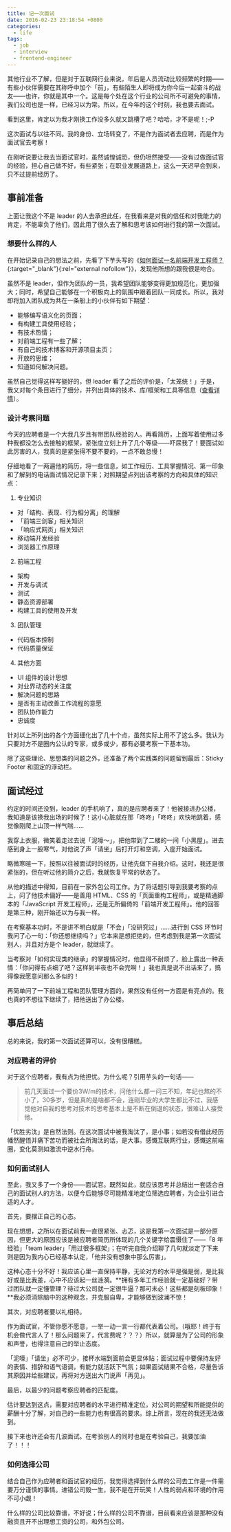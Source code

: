```yaml
---
title: 记一次面试
date: 2016-02-23 23:18:54 +0800
categories:
  - life
tags:
  - job
  - interview
  - frontend-engineer
---
```


其他行业不了解，但是对于互联网行业来说，年后是人员流动比较频繁的时期——有些小伙伴需要在其称呼中加个「前」，有些陌生人即将成为你今后一起奋斗的战友——也许，你就是其中一个。这是每个处在这个行业的公司所不可避免的事情，我们公司也是一样，已经习以为常。所以，在今年的这个时刻，我也要去面试。

看到这里，肯定以为我才刚换工作没多久就又跳槽了吧？哈哈，才不是呢！;-P

这次面试与以往不同。我的身份、立场转变了，不是作为面试者去应聘，而是作为面试官去考察！

在刚听说要让我去当面试官时，虽然诚惶诚恐，但仍坦然接受——没有过做面试官的经验，担心自己做不好，有些紧张；在职业发展道路上，这么一天迟早会到来，只不过提前经历了。

## 事前准备

上面让我这个不是 leader 的人去承担此任，在我看来是对我的信任和对我能力的肯定，不能辜负了他们，因此用了很久去了解和思考该如何进行我的第一次面试。

### 想要什么样的人

在开始记录自己的想法之前，先看了下芋头写的《[如何面试一名前端开发工程师？](http://www.html-js.com/article/2961){:target="_blank"}{:rel="external nofollow"}》，发现他所想的跟我很是吻合。

虽然不是 leader，但作为团队的一员，我希望团队能够变得更加规范化，更加强大；同时，希望自己能够在一个积极向上的氛围中跟着团队一同成长。所以，我对即将加入团队成为共在一条船上的小伙伴有如下期望：

* 能够编写语义化的页面；
* 有构建工具使用经验；
* 有技术热情；
* 对前端工程有一些了解；
* 有自己的技术博客和开源项目主页；
* 开放的思维；
* 知道如何解决问题。

虽然自己觉得这样写挺好的，但 leader 看了之后的评价是，「太笼统！」于是，我又对每个条目进行了细分，并列出具体的技术、库/框架和工具等信息（[查看详情](/we-need-you/)）。

### 设计考察问题

今天的应聘者是一个大我几岁且有带团队经验的人。再看简历，上面写着使用过多种我都没怎么去接触的框架，紧张度立刻上升了几个等级——吓尿我了！要面试如此厉害的人，我真的是紧张得不要不要的，一点不敢怠慢！

仔细地看了一两遍他的简历，将一些信息，如工作经历、工具掌握情况、第一印象和了解到的电话面试情况记录下来；对照期望点列出该考察的方向和具体的知识点：

1. 专业知识
  * 对「结构、表现、行为相分离」的理解
  * 「前端三剑客」相关知识
  * 「响应式网页」相关知识
  * 移动端开发经验
  * 浏览器工作原理
2. 前端工程
  * 架构
  * 开发与调试
  * 测试
  * 静态资源部署
  * 构建工具的使用及开发
3. 团队管理
  * 代码版本控制
  * 代码质量保证
4. 其他方面
  * UI 组件的设计思想
  * 对业界动态的关注度
  * 解决问题的思路
  * 是否有主动改善工作流程的意愿
  * 团队协作能力
  * 忠诚度

针对以上所列出的各个方面细化出了几十个点，虽然实际上用不了这么多。我认为只要对方不是圈内公认的专家，或多或少，都有必要考察一下基本功。

除了这些理论、思想类的问题之外，还准备了两个实践类的问题留到最后：Sticky Footer 和固定的浮动栏。

## 面试经过

约定的时间还没到，leader 的手机响了，真的是应聘者来了！他被接进办公楼，我知道是该换我出场的时候了！这小心脏就在那「咚咚」「咚咚」欢快地跳着，感觉像刚爬上山顶一样气喘……

我穿上衣服，微笑着走过去说「泥嚎～」，把他带到了二楼的一间「小黑屋」。进去感到身上一股寒气，对他说了声「请坐」后打开灯和空调，入座开始面试。

略微寒暄一下，按照以往被面试时的经历，让他先做下自我介绍。这时，我还是很紧张的，但在听过他的简介之后，我就恢复平常的状态了。

从他的描述中得知，目前在一家外包公司工作。为了将话题引导到我要考察的点上，问了他技术偏好——是善用 HTML、CSS 的「页面重构工程师」，或是精通脚本的「JavaScript 开发工程师」，还是无所偏倚的「前端开发工程师」。他的回答是第三种，刚开始还以为与我一样。

在考察基本功时，不是讲不明白就是「不会」「没研究过」……进行到 CSS 环节时我问了心一句：「你还想继续吗？」它本来是想拒绝的，但考虑到我是第一次面试别人，并且对方是个 leader，就继续了。

当考察对「如何实现类的继承」的掌握情况时，他显得不耐烦了，脸上露出一种表情：「你问得有点细了吧？这样到半夜也不会完啊！」我也真是说不出话来了，搞得像我愿意问那么多似的！

再简单问了一下前端工程和团队管理方面的，果然没有任何一方面是有亮点的。我也真的不想往下继续了，把他送出了办公楼。

## 事后总结

总的来说，我的第一次面试还算可以，没有很糟糕。

### 对应聘者的评价

对于这个应聘者，我有点为他担忧。为什么呢？引用芋头的一句话——

> 前几天面过一个要价3W/m的技术，问他什么都一问三不知，年纪也熬的不小了，30多岁，但是真的是啥都不会，连刚毕业的大学生都比不过，我感觉他对自我的思考对技术的思考基本上是不断在倒退的状态，很难让人接受他。

「优胜劣汰」是自然法则。在这次面试中被我淘汰了，是小事；如若没有借此经历幡然醒悟并痛下苦功而被社会所淘汰的话，是大事。感慨互联网行业，感慨这前端圈，变化莫测如激流中逆水行舟。

### 如何面试别人

至此，我又多了一个身份——面试官。既然如此，就应该思考并总结出一套适合自己的面试别人的方法，以便今后能够尽可能精准地定位筛选应聘者，为企业引进合适的人才。

首先，要摆正自己的心态。

现在想想，之所以在面试前我一直很紧张、忐忑，这是我第一次面试是一部分原因，但更大的原因应该是被应聘者简历所体现的几个关键字给震慑住了——「8 年经验」「team leader」「用过很多框架」；在听完自我介绍聊了几句就淡定了下来则是因为我内心已经基本认定，「他并没有想象中那么厉害」。

这种心态十分不好！我应该心里一直保持平静，无论对方的水平是强是弱，是比我好或是比我差，心中不应该起一丝涟漪。**拥有多年工作经验就一定基础好？带过团队就一定懂管理？待过大公司就一定很牛逼？那可未必！这些都是刻板印象！**我必须消除脑中的这种观念，并克服自卑，才能够做到波澜不惊！

其次，对应聘者要以礼相待。

作为面试官，不管你愿不愿意，一举一动一言一行都代表着公司。（哦耶！终于有机会做代言人了！那么问题来了，代言费呢？？？）所以，就算是为了公司的形象和声誉，也得注意自己的举止态度。

「泥嚎」「请坐」必不可少，接杯水端到面前会更显体贴；面试过程中要保持友好的表情、措辞和语气语调，有能力就活跃下气氛；如果面试结果不合格，尽量告诉其原因并给些建议，再将对方送出大门说声「再见」。

最后，以最少的问题考察应聘者的匹配度。

估计要达到这点，需要对应聘者的水平进行精准定位，对公司的期望和所能提供的薪酬十分了解，对自己的一些能力也有很高的要求。综上所言，现在的我还无法做到。

接下来也许还会有几波面试。在考验别人的同时也是在考验自己，我要加油了！！！

### 如何选择公司

结合自己作为应聘者和面试官的经历，我觉得选择到什么样的公司去工作是一件需要万分谨慎的事情。进错公司毁一生，我不是在开玩笑！人性的弱点和环境的作用不可小觑！

什么样的公司比较靠谱，不好说；什么样的公司不靠谱，目前看来应该是那种没有融资且开不出理想工资的公司，和外包公司。
